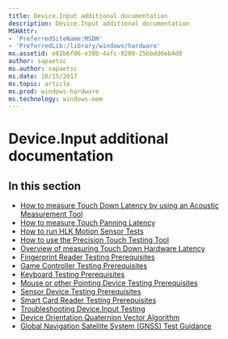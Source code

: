 ```yaml
---
title: Device.Input additional documentation
description: Device.Input additional documentation
MSHAttr:
- 'PreferredSiteName:MSDN'
- 'PreferredLib:/library/windows/hardware'
ms.assetid: e82b6f06-e38b-4afc-8200-25bbdd6eb4d8
author: sapaetsc
ms.author: sapaetsc
ms.date: 10/15/2017
ms.topic: article
ms.prod: windows-hardware
ms.technology: windows-oem
---
```


# Device.Input additional documentation


## <span id="in_this_section"></span>In this section


-   [How to measure Touch Down Latency by using an Acoustic Measurement Tool](how-to-measure-touch-down-latency-by-using-an-acoustic-measurement-tool.md)
-   [How to measure Touch Panning Latency](how-to-measure-touch-panning-latency-win81.md)
-   [How to run HLK Motion Sensor Tests](how-to-run-hck-motion-sensor-tests.md)
-   [How to use the Precision Touch Testing Tool](how-to-use-the-precision-touch-testing-tool.md)
-   [Overview of measuring Touch Down Hardware Latency](overview-of-measuring-touch-down-hardware-latency.md)
-   [Fingerprint Reader Testing Prerequisites](fingerprint-reader-testing-prerequisites.md)
-   [Game Controller Testing Prerequisites](game-controller-testing-prerequisites.md)
-   [Keyboard Testing Prerequisites](keyboard-testing-prerequisites.md)
-   [Mouse or other Pointing Device Testing Prerequisites](mouse-or-other-pointing-device-testing-prerequisites.md)
-   [Sensor Device Testing Prerequisites](sensor-device-testing-prerequisites.md)
-   [Smart Card Reader Testing Prerequisites](smart-card-reader-testing-prerequisites.md)
-   [Troubleshooting Device.Input Testing](troubleshooting-deviceinput-testing.md)
-   [Device Orientation Quaternion Vector Algorithm](device-orientation-quaternion-vector-algorithm.md)
-   [Global Navigation Satellite System (GNSS) Test Guidance](global-navigation-satellite-system--gnss--test-guidance.md)

 

 






